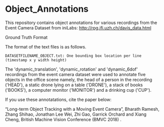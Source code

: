 # Object_Annotations
This repository contains object annotations for various recordings from the Event Camera Dataset from iniLabs: http://rpg.ifi.uzh.ch/davis_data.html

Ground Truth Format

The format of the text files is as follows.

    DATASETFILENAME_OBJECT.txt: One bounding box location per line (timestamp x y width height)

The 'dynamic_translation', 'dynamic_rotation' and 'dynamic_6dof' recordings from the event camera dataset were used to annotate  five objects in the office scene namely, the head of a person in the recording ('HEAD'), a static drone lying on a table ('DRONE'), a stack of books ('BOOKS'), a computer monitor ('MONITOR') and a drinking cup ('CUP'). 

If you use these annotatations, cite the paper below:

“Long-term Object Tracking with a Moving Event Camera”, Bharath Ramesh, Zhang Shihao, Jonathan Lee Wei, Zhi Gao, Garrick Orchard and Xiang Cheng, British Machine Vision Conference (BMVC 2018) .

